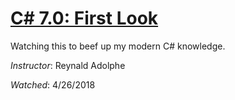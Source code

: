 # [C# 7.0: First Look](https://www.lynda.com/C-tutorials/C-7-First-Look/555879-2.html)

Watching this to beef up my modern C# knowledge.

_Instructor_: Reynald Adolphe

_Watched_: 4/26/2018
